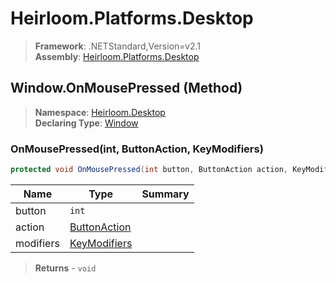 # Heirloom.Platforms.Desktop

> **Framework**: .NETStandard,Version=v2.1  
> **Assembly**: [Heirloom.Platforms.Desktop][0]

## Window.OnMousePressed (Method)

> **Namespace**: [Heirloom.Desktop][0]  
> **Declaring Type**: [Window][1]

### OnMousePressed(int, ButtonAction, KeyModifiers)

```cs
protected void OnMousePressed(int button, ButtonAction action, KeyModifiers modifiers)
```

| Name      | Type              | Summary |
|-----------|-------------------|---------|
| button    | `int`             |         |
| action    | [ButtonAction][2] |         |
| modifiers | [KeyModifiers][3] |         |

> **Returns** - `void`

[0]: ../../../Heirloom.Platforms.Desktop.md
[1]: ../Window.md
[2]: ../ButtonAction.md
[3]: ../KeyModifiers.md
